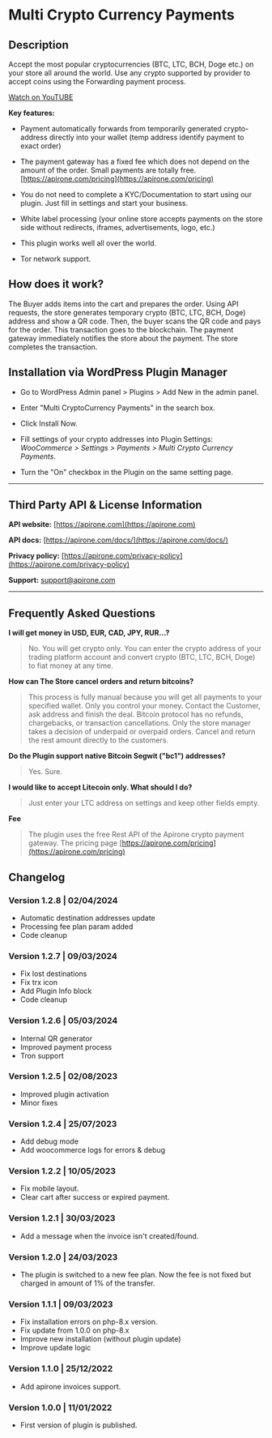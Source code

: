 # Multi Crypto Currency Payments

## Description

Accept the most popular cryptocurrencies (BTC, LTC, BCH, Doge etc.) on your store all around the world. Use any crypto supported by provider to accept coins using the Forwarding payment process.

[Watch on YouTUBE](https://www.youtube.com/watch?v=SKvp_K_FdDU)

**Key features:**

* Payment automatically forwards from temporarily generated crypto-address directly into your wallet (temp address identify payment to exact order)

* The payment gateway has a fixed fee which does not depend on the amount of the order. Small payments are totally free. [https://apirone.com/pricing](https://apirone.com/pricing)
  
* You do not need to complete a KYC/Documentation to start using our plugin. Just fill in settings and start your business.

* White label processing (your online store accepts payments on the store side without redirects, iframes, advertisements, logo, etc.)

* This plugin works well all over the world.

* Tor network support.

## How does it work?

The Buyer adds items into the cart and prepares the order.
Using API requests, the store generates temporary crypto (BTC, LTC, BCH, Doge) address and show a QR code.
Then, the buyer scans the QR code and pays for the order. This transaction goes to the blockchain.
The payment gateway immediately notifies the store about the payment.
The store completes the transaction.

## Installation via WordPress Plugin Manager

* Go to WordPress Admin panel > Plugins > Add New in the admin panel.

* Enter "Multi CryptoCurrency Payments" in the search box.

* Click Install Now.

* Fill settings of your crypto addresses into Plugin Settings: *WooCommerce > Settings > Payments > Multi Crypto Currency Payments*.

* Turn the "On" checkbox in the Plugin on the same setting page.

___

## Third Party API & License Information

**API website:** [https://apirone.com](https://apirone.com)

**API docs:** [https://apirone.com/docs/](https://apirone.com/docs/)

**Privacy policy:** [https://apirone.com/privacy-policy](https://apirone.com/privacy-policy)

**Support:** <support@apirone.com>
___

## Frequently Asked Questions ##

**I will get money in USD, EUR, CAD, JPY, RUR...?**

>No. You will get crypto only. You can enter the crypto address of your trading platform account and convert crypto (BTC, LTC, BCH, Doge) to fiat money at any time.

**How can The Store cancel orders and return bitcoins?**
> This process is fully manual because you will get all payments to your specified wallet. Only you control your money. Contact the Customer, ask address and finish the deal.
Bitcoin protocol has no refunds, chargebacks, or transaction cancellations.
Only the store manager takes a decision of underpaid or overpaid orders.
Cancel and return the rest amount directly to the customers.

**Do the Plugin support native Bitcoin Segwit ("bc1") addresses?**
>Yes. Sure.

**I would like to accept Litecoin only. What should I do?**
>Just enter your LTC address on settings and keep other fields empty.

**Fee**
>The plugin uses the free Rest API of the Apirone crypto payment gateway. The pricing page [https://apirone.com/pricing](https://apirone.com/pricing)

## Changelog

### Version 1.2.8 | 02/04/2024

* Automatic destination addresses update
* Processing fee plan param added
* Code cleanup

### Version 1.2.7 | 09/03/2024

* Fix lost destinations
* Fix trx icon
* Add Plugin Info block
* Code cleanup

### Version 1.2.6 | 05/03/2024

* Internal QR generator
* Improved payment process
* Tron support

### Version 1.2.5 | 02/08/2023

* Improved plugin activation
* Minor fixes

### Version 1.2.4 | 25/07/2023

* Add debug mode
* Add woocommerce logs for errors & debug

### Version 1.2.2 | 10/05/2023

* Fix mobile layout.
* Clear cart after success or expired payment.

### Version 1.2.1 | 30/03/2023

* Add a message when the invoice isn't created/found.

### Version 1.2.0 | 24/03/2023

* The plugin is switched to a new fee plan.
  Now the fee is not fixed but charged in amount of 1% of the transfer.

### Version 1.1.1 | 09/03/2023

* Fix installation errors on php-8.x version.
* Fix update from 1.0.0 on php-8.x
* Improve new installation (without plugin update)
* Improve update logic

### Version 1.1.0 | 25/12/2022

* Add apirone invoices support.

### Version 1.0.0 | 11/01/2022

* First version of plugin is published.

